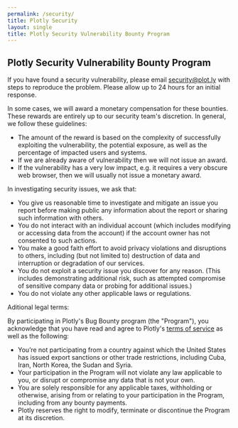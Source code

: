 ```yaml
---
permalink: /security/
title: Plotly Security
layout: single
title: Plotly Security Vulnerability Bounty Program
---
```


## Plotly Security Vulnerability Bounty Program

If you have found a security vulnerability, please email <security@plot.ly> with steps to reproduce the problem. Please allow up to 24 hours for an initial response. 

In some cases, we will award a monetary compensation for these bounties. These rewards are entirely up to our security team's discretion. In general, we follow these guidelines:

* The amount of the reward is based on the complexity of successfully exploiting the vulnerability, the potential exposure, as well as the percentage of impacted users and systems.
* If we are already aware of vulnerability then we will not issue an award.
* If the vulnerability has a very low impact, e.g. it requires a very obscure web browser, then we will usually not issue a monetary award.

In investigating security issues, we ask that:

* You give us reasonable time to investigate and mitigate an issue you report before making public any information about the report or sharing such information with others.
* You do not interact with an individual account (which includes modifying or accessing data from the account) if the account owner has not consented to such actions.
* You make a good faith effort to avoid privacy violations and disruptions to others, including (but not limited to) destruction of data and interruption or degradation of our services.
* You do not exploit a security issue you discover for any reason. (This includes demonstrating additional risk, such as attempted compromise of sensitive company data or probing for additional issues.)
* You do not violate any other applicable laws or regulations.

Aditional legal terms:

By participating in Plotly's Bug Bounty program (the "Program"), you acknowledge that you have read and agree to Plotly's [terms of service](https://plot.ly/terms-of-service/) as well as the following:
* You’re not participating from a country against which the United States has issued export sanctions or other trade restrictions, including Cuba, Iran, North Korea, the Sudan and Syria.
* Your participation in the Program will not violate any law applicable to you, or disrupt or compromise any data that is not your own.
* You are solely responsible for any applicable taxes, withholding or otherwise, arising from or relating to your participation in the Program, including from any bounty payments.
* Plotly reserves the right to modify, terminate or discontinue the Program at its discretion.
